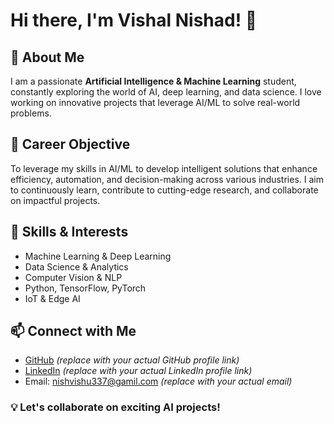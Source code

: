 # Hi there, I'm Vishal Nishad! 👋

## 🚀 About Me
I am a passionate **Artificial Intelligence & Machine Learning** student, constantly exploring the world of AI, deep learning, and data science. I love working on innovative projects that leverage AI/ML to solve real-world problems.

## 🎯 Career Objective
To leverage my skills in AI/ML to develop intelligent solutions that enhance efficiency, automation, and decision-making across various industries. I aim to continuously learn, contribute to cutting-edge research, and collaborate on impactful projects.

## 🔧 Skills & Interests
- Machine Learning & Deep Learning
- Data Science & Analytics
- Computer Vision & NLP
- Python, TensorFlow, PyTorch
- IoT & Edge AI

## 📫 Connect with Me
- [GitHub](https://github.com/VishalNishad) *(replace with your actual GitHub profile link)*
- [LinkedIn](https://linkedin.com/in/vishalnishad) *(replace with your actual LinkedIn profile link)*
- Email: nishvishu337@gamil.com *(replace with your actual email)*

### 💡 Let's collaborate on exciting AI projects!
